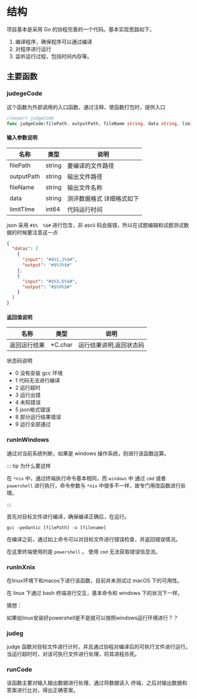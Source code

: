 # 结构

项目基本是采用 Go 的协程完善的一个代码。基本实现思路如下。

1. 编译程序，确保程序可以通过编译
2. 对程序进行运行
3. 监听运行过程，包括时间内存等。

## 主要函数

### judegeCode

这个函数为外部调用的入口函数，通过注释，使函数打包时，提供入口

```go
//export judgeCode
func judgeCode(filePath, outputPath, fileName string, data string, limitTime int64) *C.char 
```

#### 输入参数说明

| 名称       | 类型   | 说明                      |
| ---------- | ------ | ------------------------- |
| filePath   | string | 要编译的文件路径          |
| outputPath | string | 输出文件路径              |
| fileName   | string | 输出文件名称              |
| data       | string | 测评数据格式 详细格式如下 |
| limitTIme  | int64  | 代码运行时间              |

json 采用 `#$%  %$#` 进行包含，非 ascii 码会报错，所以在试题编辑和试题测试数据的时候要注意这一点

```json
{
  "datas": [
    {
      "input": "#$%1,2%$#",
      "output": "#$%3%$#"
    },
    {
      "input": "#$%3,6%$#",
      "output": "#$%9%$#"
    }
  ]
}
```



#### 返回值说明

| 名称         | 类型    | 说明                    |
| ------------ | ------- | ----------------------- |
| 返回运行结果 | *C.char | 运行结果说明,返回状态码 |

状态码说明


- 0 没有安装 gcc 环境
- 1 代码无法进行编译
- 2 运行超时
- 3 运行出错
- 4 未知错误
- 5 json格式错误
- 8 部分运行结果错误
- 9 运行全部通过

### runInWindows

通过对当前系统判断，如果是 windows 操作系统，则进行该函数运算。

::: tip 为什么要这样

在 `*nix` 中，通过终端执行命令基本相同，而 `windows` 中 通过 `cmd` 或者 `powershell` 进行执行，命令参数与 `*nix` 中很多不一样，故专门用改函数进行处理。

:::

首先对目标文件进行编译，确保编译正确后，在运行。

```shell
gcc -pedantic [filePath] -o [filename]
```

在编译之前，通过如上命令可以对目标文件进行错误检查，并返回错误情况。

在这里终端使用的是 `powershell` 。 使用 `cmd` 无法获取错误信息流。

### runInXnix

在linux环境下和macos下进行该函数，目前并未测试过 macOS 下的可用性。

在 linux 下通过 bash 终端进行交互，基本命令和 windows 下的状况下一样。

猜想：

如果给linux安装好powershell是不是就可以按照windows运行环境进行？？

### judeg

judge 函数对目标文件进行计时，并且通过协程对编译后的可执行文件进行运行。当运行超时时，对该可执行文件进行处理，将其进程杀死。

### runCode

该函数主要对输入输出数据进行处理，通过将数据读入 终端，之后对输出数据和答案进行比对，得出正确答案。



